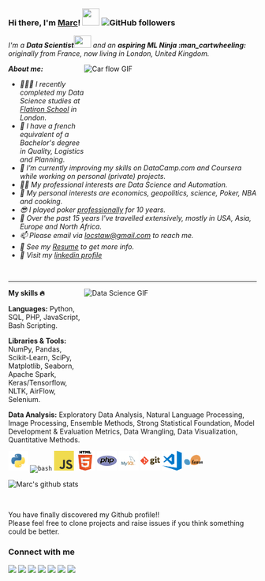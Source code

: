### Hi there, I'm [Marc](https://www.linkedin.com/in/marc-inizan/)! <img src="https://raw.githubusercontent.com/TheDudeThatCode/TheDudeThatCode/master/Assets/Hi.gif" width=35 height=35> ![GitHub followers](https://img.shields.io/github/followers/locsta?style=social)

<p>
  <em>
    I'm a <b> Data Scientist</b><img src="https://raw.githubusercontent.com/TheDudeThatCode/TheDudeThatCode/master/Assets/Developer.gif" width=35 height=25> and an <b>aspiring ML Ninja :man_cartwheeling: </b>  originally from France, now living in London, United Kingdom.
  </em>
</p>
<p>
<img align="right" alt="Car flow GIF" height=200 width=350 src="https://media.giphy.com/media/QAmIYjAoHRuiIvyVLE/giphy.gif" />

 </p>


<em>

**About me:**

- 👨🏽‍💻 I recently completed my Data Science studies at [Flatiron School](https://flatironschool.com/career-courses/data-science-bootcamp/london) in London.
- 💼 I have a french equivalent of a Bachelor's degree in Quality, Logistics and Planning.
- 🌱 I’m currently improving my skills on DataCamp.com and Coursera while working on personal (private) projects.
- :man_judge: My professional interests are Data Science and Automation.
- 🤔 My personal interests are economics, geopolitics, science, Poker, NBA and cooking.
- :sunglasses: I played poker [professionally](https://www.winamax.fr/team-winamax_presentation_marc-inizan) for 10 years.
- :luggage: Over the past 15 years I've travelled extensively, mostly in USA, Asia, Europe and North Africa.
- 📫 Please email via [locstaw@gmail.com](mailto:locstaw@gmail.com) to reach me.
- 📝 See my [Resume](https://drive.google.com/file/d/1qAO54uDKp9g2kW_iWTGIlY5tW3Yp_CMW/view?usp=sharing) to get more info.
- 🎯 Visit my [linkedin profile](https://www.linkedin.com/in/marc-inizan/)

<br/>
</em>

<hr>
<div>
<p>

<img align="right" alt="Data Science GIF" height=200 width=350 src="https://media.giphy.com/media/7c8QeB0VMddFOuu4iR/giphy.gif" />

**My skills :fire:**

**Languages:**  Python, SQL, PHP, JavaScript, Bash Scripting.

**Libraries & Tools:** NumPy, Pandas, Scikit-Learn, SciPy, Matplotlib, Seaborn, Apache Spark, Keras/Tensorflow, NLTK, AirFlow, Selenium.

**Data Analysis:** Exploratory Data Analysis, Natural Language Processing, Image Processing, Ensemble Methods, Strong Statistical Foundation, Model Development & Evaluation Metrics, Data Wrangling, Data Visualization, Quantitative Methods.


<code><img height="40" src="https://raw.githubusercontent.com/github/explore/80688e429a7d4ef2fca1e82350fe8e3517d3494d/topics/python/python.png" title="python"></code>
<code><img height="40" src="https://camo.githubusercontent.com/a7de91b915d8b286dda762e3683d9a1c961692d43f8349d020ecd54634a823cf/68747470733a2f2f63646e2e7261776769742e636f6d2f6f64622f6f6666696369616c2d626173682d6c6f676f2f6d61737465722f6173736574732f4c6f676f732f4964656e746974792f504e472f424153485f6c6f676f2d7472616e73706172656e742d62672d636f6c6f722e706e67" title="bash"></code>
<code><img height="40" src="https://raw.githubusercontent.com/github/explore/80688e429a7d4ef2fca1e82350fe8e3517d3494d/topics/javascript/javascript.png" title="javascript"></code>
<code><img height="40" src="https://raw.githubusercontent.com/github/explore/80688e429a7d4ef2fca1e82350fe8e3517d3494d/topics/html/html.png" title="html"></code>
<code><img height="40" src="https://raw.githubusercontent.com/github/explore/80688e429a7d4ef2fca1e82350fe8e3517d3494d/topics/php/php.png" title="php"></code>
<code><img height="40" src="https://raw.githubusercontent.com/github/explore/80688e429a7d4ef2fca1e82350fe8e3517d3494d/topics/mysql/mysql.png" title="mysql"></code>
<code><img height="40" src="https://raw.githubusercontent.com/github/explore/80688e429a7d4ef2fca1e82350fe8e3517d3494d/topics/git/git.png" title="git"></code>
<code><img height="40" src="https://raw.githubusercontent.com/github/explore/80688e429a7d4ef2fca1e82350fe8e3517d3494d/topics/visual-studio-code/visual-studio-code.png" title="vscode"></code>
<code><img height="40" src="https://raw.githubusercontent.com/github/explore/80688e429a7d4ef2fca1e82350fe8e3517d3494d/topics/scikit-learn/scikit-learn.png" title="sklearn"></code>
</p>
</div>

![Marc's github stats](https://github-readme-stats.vercel.app/api?username=locsta&show_icons=true&hide_border=true)

<br/>

You have finally discovered my Github profile!!
<br/>
Please feel free to clone projects and raise issues if you think something could be better.
<br/>

### Connect with me
[<img target="_blank" src="https://img.icons8.com/bubbles/100/000000/secured-letter.png">](mailto:locstaw@gmail.com)
[<img target="_blank" src="https://img.icons8.com/bubbles/100/000000/linkedin.png">](https://www.linkedin.com/in/marc-inizan/)  [<img target="_blank" src="https://img.icons8.com/bubbles/100/000000/github.png">](https://github.com/locsta)  [<img target="_blank" src="https://img.icons8.com/bubbles/100/000000/facebook.png">](https://www.facebook.com/marc.inizan) [<img target="_blank" src="https://img.icons8.com/bubbles/100/000000/instagram-new.png">](https://www.instagram.com/locstaw/) [<img target="_blank" src="https://img.icons8.com/bubbles/100/000000/twitter.png">](https://twitter.com/LocSta_)  [<img target="_blank" src="https://img.icons8.com/bubbles/100/000000/medium-new.png">](https://locstaw.medium.com/)
